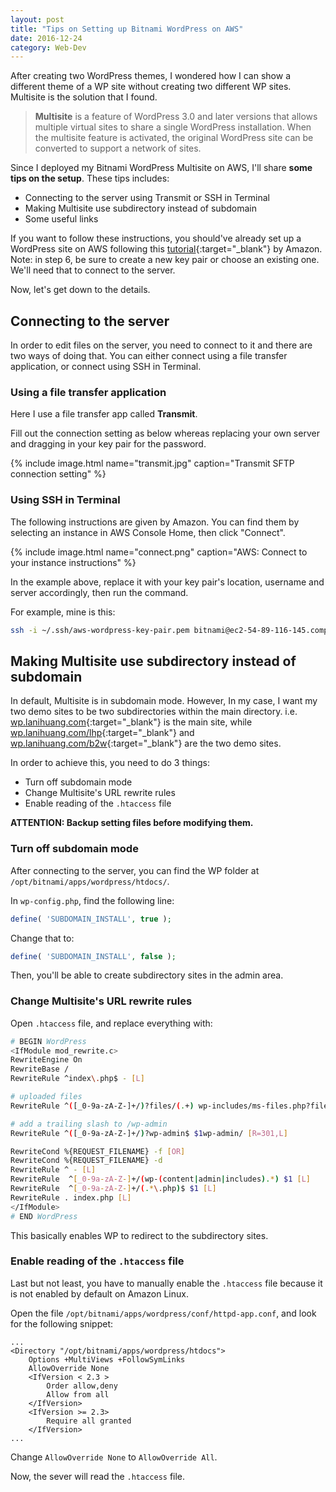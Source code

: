 ```yaml
---
layout: post
title: "Tips on Setting up Bitnami WordPress on AWS"
date: 2016-12-24
category: Web-Dev
---
```


After creating two WordPress themes, I wondered how I can show a different theme of a WP site without creating two different WP sites. Multisite is the solution that I found.
<!--more-->

> **Multisite** is a feature of WordPress 3.0 and later versions that allows multiple virtual sites to share a single WordPress installation. When the multisite feature is activated, the original WordPress site can be converted to support a network of sites.


Since I deployed my Bitnami WordPress Multisite on AWS, I'll share **some tips on the setup**. These tips includes:

- Connecting to the server using Transmit or SSH in Terminal
- Making Multisite use subdirectory instead of subdomain
- Some useful links

If you want to follow these instructions, you should've already set up a WordPress site on AWS following this [tutorial](https://aws.amazon.com/getting-started/tutorials/launch-a-wordpress-website/){:target="_blank"} by Amazon. Note: in step 6, be sure to create a new key pair or choose an existing one. We'll need that to connect to the server.

Now, let's get down to the details.

## Connecting to the server

In order to edit files on the server, you need to connect to it and there are two ways of doing that. You can either connect using a file transfer application, or connect using SSH in Terminal.

### Using a file transfer application

Here I use a file transfer app called **Transmit**.

Fill out the connection setting as below whereas replacing your own server and dragging in your key pair for the password.

{% include image.html name="transmit.jpg" caption="Transmit SFTP connection setting" %}

### Using SSH in Terminal

The following instructions are given by Amazon. You can find them by selecting an instance in AWS Console Home, then click "Connect".

{% include image.html name="connect.png" caption="AWS: Connect to your instance instructions" %}

In the example above, replace it with your key pair's location, username and server accordingly, then run the command.

For example, mine is this:

```bash
ssh -i ~/.ssh/aws-wordpress-key-pair.pem bitnami@ec2-54-89-116-145.compute-1.amazonaws.com
```

## Making Multisite use subdirectory instead of subdomain

In default, Multisite is in subdomain mode. However, In my case, I want my two demo sites to be two subdirectories within the main directory. i.e. [wp.lanihuang.com](http://wp.lanihuang.com){:target="_blank"} is the main site, while [wp.lanihuang.com/lhp](http://wp.lanihuang.com/lhp){:target="_blank"} and [wp.lanihuang.com/b2w](http://wp.lanihuang.com/b2w){:target="_blank"} are the two demo sites.

In order to achieve this, you need to do 3 things:

- Turn off subdomain mode
- Change Multisite's URL rewrite rules
- Enable reading of the `.htaccess` file

**ATTENTION: Backup setting files before modifying them.**

### Turn off subdomain mode

After connecting to the server, you can find the WP folder at `/opt/bitnami/apps/wordpress/htdocs/`.

In `wp-config.php`, find the following line:

```php
define( 'SUBDOMAIN_INSTALL', true );
```

Change that to:

```php
define( 'SUBDOMAIN_INSTALL', false );
```

Then, you'll be able to create subdirectory sites in the admin area.

### Change Multisite's URL rewrite rules

Open `.htaccess` file, and replace everything with:

```bash
# BEGIN WordPress
<IfModule mod_rewrite.c>
RewriteEngine On
RewriteBase /
RewriteRule ^index\.php$ - [L]

# uploaded files
RewriteRule ^([_0-9a-zA-Z-]+/)?files/(.+) wp-includes/ms-files.php?file=$2 [L]

# add a trailing slash to /wp-admin
RewriteRule ^([_0-9a-zA-Z-]+/)?wp-admin$ $1wp-admin/ [R=301,L]

RewriteCond %{REQUEST_FILENAME} -f [OR]
RewriteCond %{REQUEST_FILENAME} -d
RewriteRule ^ - [L]
RewriteRule  ^[_0-9a-zA-Z-]+/(wp-(content|admin|includes).*) $1 [L]
RewriteRule  ^[_0-9a-zA-Z-]+/(.*\.php)$ $1 [L]
RewriteRule . index.php [L]
</IfModule>
# END WordPress
```

This basically enables WP to redirect to the subdirectory sites.

### Enable reading of the `.htaccess` file

Last but not least, you have to manually enable the `.htaccess` file because it is not enabled by default on Amazon Linux.

Open the file `/opt/bitnami/apps/wordpress/conf/httpd-app.conf`, and look for the following snippet:

```
...
<Directory "/opt/bitnami/apps/wordpress/htdocs">
    Options +MultiViews +FollowSymLinks
    AllowOverride None
    <IfVersion < 2.3 >
        Order allow,deny
        Allow from all
    </IfVersion>
    <IfVersion >= 2.3>
        Require all granted
    </IfVersion>
...
```

Change `AllowOverride None` to `AllowOverride All`.

Now, the sever will read the `.htaccess` file.





